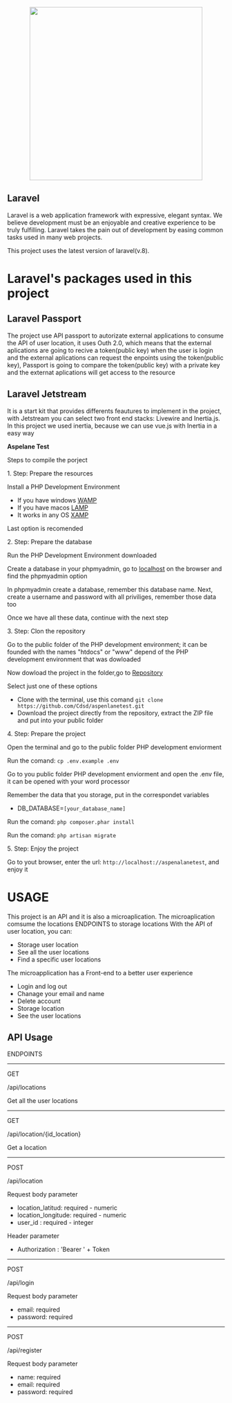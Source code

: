 <p align="center"><a href="https://laravel.com" target="_blank"><img src="https://raw.githubusercontent.com/laravel/art/master/logo-lockup/5%20SVG/2%20CMYK/1%20Full%20Color/laravel-logolockup-cmyk-red.svg" width="400"></a></p>

## Laravel

Laravel is a web application framework with expressive, elegant syntax. We believe development must be an enjoyable and creative experience to be truly fulfilling. Laravel takes the pain out of development by easing common tasks used in many web projects.

This project uses the latest version of laravel(v.8).

<h1>Laravel's packages used in this project</h1>

## Laravel Passport

The project use API passport to autorizate external applications to consume the API of user location, it uses Outh 2.0, which means that the external aplications are going to recive a token(public key) when the user is login and the external aplications can request the enpoints using the token(public key), Passport is going to compare the token(public key) with a private key and the externat aplications will get access to the resource

## Laravel Jetstream

It is a start kit that provides differents feautures to implement in the project, with Jetstream you can select two front end stacks: Livewire and Inertia.js.
In this project we used inertia, because we can use vue.js with Inertia in a easy way




<strong>Aspelane Test</strong>
<p>Steps to compile the porject</p>
<p>1. Step: Prepare the resources</p>
<p>Install a PHP Development Environment</p>
<ul>
    <li>If you have windows <a href="https://www.wampserver.com/en/" target="_blank">WAMP</a></li>
    <li>If you have macos <a href="https://www.mamp.info/en/" target="_blank">LAMP</a></li>
    <li>It works in any OS <a href="https://www.apachefriends.org/en/index.html" target="_blank">XAMP</a></li>
</ul>
<span>Last option is recomended<span>

<p>2. Step: Prepare the database </p>
<p>Run the PHP Development Environment downloaded</p>
<p>Create a database in your phpmyadmin, go to <a href="http://localhost" target="_blank">localhost</a> on the browser and find the phpmyadmin option</p>
<p>In phpmyadmin create a database, remember this database name. Next, create a username and password with all priviliges, remember those data too</p>
<p>Once we have all these data, continue with the next step</p>

<p>3. Step: Clon the repository </p>
<p>Go to the public folder of the PHP development environment; it can be founded with the names "htdocs" or "www" depend of the PHP development environment that was dowloaded</p>
<p>Now dowload the project in the folder,go to <a href="https://github.com/Cdsd/aspenlanetes" target="_blank">Repository</a></p>
<p>Select just one of these options</p>
<ul>
    <li>Clone with the terminal, use this comand <code>git clone https://github.com/Cdsd/aspenlanetest.git</code></li>
    <li>Download the project directly from the repository, extract the ZIP file and put into your public folder</li>
</ul>
<p>4. Step: Prepare the project </p>
<p>Open the terminal and go to the public folder PHP development enviorment</p>
<p>Run the comand: <code>cp .env.example .env</code></p>
<p>Go to you public folder PHP development enviorment and open the .env file, it can be opened with your word processor</p>
<p>Remember the data that you storage, put in the correspondet variables
    <ul>
        <li>DB_DATABASE=<code>[your_database_name]</code></li>
    </ul>
<p>Run the comand: <code>php composer.phar install</code></p>
<p>Run the comand: <code>php artisan migrate</code></p>
<p>5. Step: Enjoy the project </p>
<p>Go to yout browser, enter the url: <code>http://localhost://aspenalanetest</code>, and enjoy it</p>

<h1>USAGE</h1>
This project is an API and it is also a microaplication.
The microaplication comsume the locations ENDPOINTS to storage locations
With the API of user location, you can:
<ul>
    <li>Storage user location</li>
    <li>See all the user locations</li>
    <li>Find a specific user locations</li>
</ul>
The microapplication has a Front-end to a better user experience
<ul>
    <li>Login and log out</li>
    <li>Chanage your email and name</li>
    <li>Delete account</li>
    <li>Storage location</li>
    <li>See the user locations</li>
</ul>


<h2>API Usage</h2>
<p>ENDPOINTS</p>
<hr>
<p>GET</p>
<p>/api/locations</p>
<p>Get all the user locations</p>
<hr>
<p>GET</p>
<p>/api/location/{id_location}</p>
<p>Get a location </p>
<hr>
<p>POST</p>
<p>/api/location</p>
<p>Request body parameter</p>
<ul>
    <li>location_latitud: required - numeric</li>
    <li>location_longitude: required - numeric</li>
    <li>user_id : required - integer</li>
</ul>
<p>Header parameter</p>
<ul>
    <li>Authorization : 'Bearer ' + Token</li>
</ul>
<hr>
<p>POST</p>
<p>/api/login</p>
<p>Request body parameter</p>
<ul>
    <li>email: required </li>
    <li>password: required </li>
</ul>
<hr>
<p>POST</p>
<p>/api/register</p>
<p>Request body parameter</p>
<ul>
    <li>name: required </li>
    <li>email: required </li>
    <li>password: required </li>
</ul>


        
